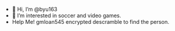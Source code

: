 - 👋 Hi, I’m @byu163
- 👀 I’m interested in soccer and video games.
- Help Me! gmloan545 encrypted descramble to find the person.

<!---
byu163/byu163 is a ✨ special ✨ repository because its `README.md` (this file) appears on your GitHub profile.
You can click the Preview link to take a look at your changes.
--->
